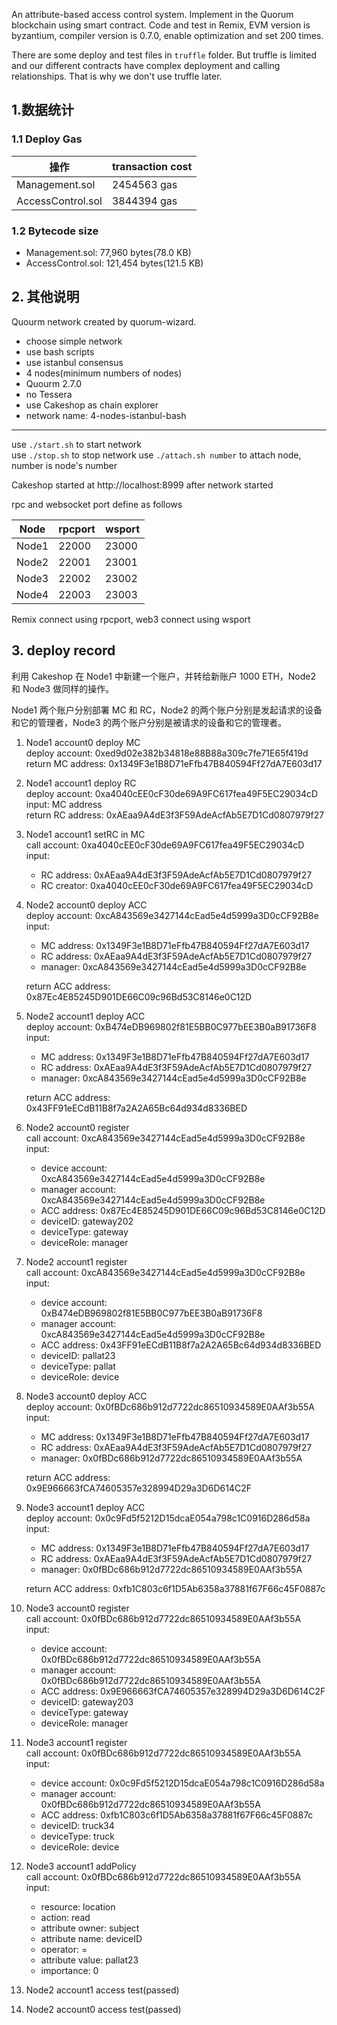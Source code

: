 An attribute-based access control system. Implement in the Quorum blockchain using smart contract. Code and test in Remix, EVM version is byzantium, compiler version is 0.7.0, enable optimization and set 200 times. 

There are some deploy and test files in `truffle` folder. But truffle is limited and our different contracts have complex deployment and calling relationships. That is why we don't use truffle later.

## 1.数据统计

### 1.1 Deploy Gas

| 操作                 | transaction cost | 
| ------------------- | ---------------- | 
| Management.sol      | 2454563 gas      | 
| AccessControl.sol   | 3844394 gas      | 


### 1.2 Bytecode size

- Management.sol: 77,960 bytes(78.0 KB)
- AccessControl.sol: 121,454 bytes(121.5 KB)

## 2. 其他说明

Quourm network created by quorum-wizard. 
- choose simple network
- use bash scripts
- use istanbul consensus
- 4 nodes(minimum numbers of nodes)
- Quourm 2.7.0
- no Tessera
- use Cakeshop as chain explorer
- network name: 4-nodes-istanbul-bash

---

use `./start.sh` to start network   
use `./stop.sh` to stop network
use `./attach.sh number` to attach node, number is node's number

Cakeshop started at http://localhost:8999 after network started

rpc and websocket port define as follows

| Node  | rpcport | wsport|
|-------|---------|-------|
| Node1 |  22000  | 23000 |
| Node2 |  22001  | 23001 |
| Node3 |  22002  | 23002 |
| Node4 |  22003  | 23003 |

Remix connect using rpcport, web3 connect using wsport

## 3. deploy record

利用 Cakeshop 在 Node1 中新建一个账户，并转给新账户 1000 ETH，Node2 和 Node3 做同样的操作。  

Node1 两个账户分别部署 MC 和 RC，Node2 的两个账户分别是发起请求的设备和它的管理者，Node3 的两个账户分别是被请求的设备和它的管理者。

1. Node1 account0 deploy MC   
    deploy account: 0xed9d02e382b34818e88B88a309c7fe71E65f419d    
    return MC address: 0x1349F3e1B8D71eFfb47B840594Ff27dA7E603d17

2. Node1 account1 deploy RC   
    deploy account: 0xa4040cEE0cF30de69A9FC617fea49F5EC29034cD    
    input: MC address      
    return RC address: 0xAEaa9A4dE3f3F59AdeAcfAb5E7D1Cd0807979f27

3. Node1 account1 setRC in MC    
    call account: 0xa4040cEE0cF30de69A9FC617fea49F5EC29034cD   
    input:
    - RC address: 0xAEaa9A4dE3f3F59AdeAcfAb5E7D1Cd0807979f27
    - RC creator: 0xa4040cEE0cF30de69A9FC617fea49F5EC29034cD

4. Node2 account0 deploy ACC  
    deploy account: 0xcA843569e3427144cEad5e4d5999a3D0cCF92B8e 
    input:
    - MC address: 0x1349F3e1B8D71eFfb47B840594Ff27dA7E603d17
    - RC address: 0xAEaa9A4dE3f3F59AdeAcfAb5E7D1Cd0807979f27
    - manager: 0xcA843569e3427144cEad5e4d5999a3D0cCF92B8e   

    return ACC address: 0x87Ec4E85245D901DE66C09c96Bd53C8146e0C12D

5. Node2 account1 deploy ACC  
    deploy account: 0xB474eDB969802f81E5BB0C977bEE3B0aB91736F8    
    input:
    - MC address: 0x1349F3e1B8D71eFfb47B840594Ff27dA7E603d17
    - RC address: 0xAEaa9A4dE3f3F59AdeAcfAb5E7D1Cd0807979f27
    - manager: 0xcA843569e3427144cEad5e4d5999a3D0cCF92B8e   

    return ACC address: 0x43FF91eECdB11B8f7a2A2A65Bc64d934d8336BED

6. Node2 account0 register    
    call account: 0xcA843569e3427144cEad5e4d5999a3D0cCF92B8e   
    input:
    - device account: 0xcA843569e3427144cEad5e4d5999a3D0cCF92B8e
    - manager account: 0xcA843569e3427144cEad5e4d5999a3D0cCF92B8e
    - ACC address: 0x87Ec4E85245D901DE66C09c96Bd53C8146e0C12D
    - deviceID: gateway202
    - deviceType: gateway
    - deviceRole: manager

7. Node2 account1 register    
    call account: 0xcA843569e3427144cEad5e4d5999a3D0cCF92B8e   
    input:
    - device account: 0xB474eDB969802f81E5BB0C977bEE3B0aB91736F8
    - manager account: 0xcA843569e3427144cEad5e4d5999a3D0cCF92B8e
    - ACC address: 0x43FF91eECdB11B8f7a2A2A65Bc64d934d8336BED
    - deviceID: pallat23
    - deviceType: pallat
    - deviceRole: device


8. Node3 account0 deploy ACC     
    deploy account: 0x0fBDc686b912d7722dc86510934589E0AAf3b55A    
    input:
    - MC address: 0x1349F3e1B8D71eFfb47B840594Ff27dA7E603d17
    - RC address: 0xAEaa9A4dE3f3F59AdeAcfAb5E7D1Cd0807979f27
    - manager: 0x0fBDc686b912d7722dc86510934589E0AAf3b55A   

    return ACC address: 0x9E966663fCA74605357e328994D29a3D6D614C2F

9. Node3 account1 deploy ACC  
    deploy account: 0x0c9Fd5f5212D15dcaE054a798c1C0916D286d58a    
    input:
    - MC address: 0x1349F3e1B8D71eFfb47B840594Ff27dA7E603d17
    - RC address: 0xAEaa9A4dE3f3F59AdeAcfAb5E7D1Cd0807979f27
    - manager: 0x0fBDc686b912d7722dc86510934589E0AAf3b55A   

    return ACC address: 0xfb1C803c6f1D5Ab6358a37881f67F66c45F0887c

10. Node3 account0 register   
    call account: 0x0fBDc686b912d7722dc86510934589E0AAf3b55A   
    input:
    - device account: 0x0fBDc686b912d7722dc86510934589E0AAf3b55A
    - manager account: 0x0fBDc686b912d7722dc86510934589E0AAf3b55A
    - ACC address: 0x9E966663fCA74605357e328994D29a3D6D614C2F
    - deviceID: gateway203
    - deviceType: gateway
    - deviceRole: manager

11. Node3 account1 register   
    call account: 0x0fBDc686b912d7722dc86510934589E0AAf3b55A   
    input:
    - device account: 0x0c9Fd5f5212D15dcaE054a798c1C0916D286d58a
    - manager account: 0x0fBDc686b912d7722dc86510934589E0AAf3b55A
    - ACC address: 0xfb1C803c6f1D5Ab6358a37881f67F66c45F0887c
    - deviceID: truck34
    - deviceType: truck
    - deviceRole: device

12. Node3 account1 addPolicy  
    call account: 0x0fBDc686b912d7722dc86510934589E0AAf3b55A   
    input:
    - resource: location
    - action: read
    - attribute owner: subject
    - attribute name: deviceID
    - operator: =
    - attribute value: pallat23
    - importance: 0

13. Node2 account1 access test(passed)
14. Node2 account0 access test(passed)

